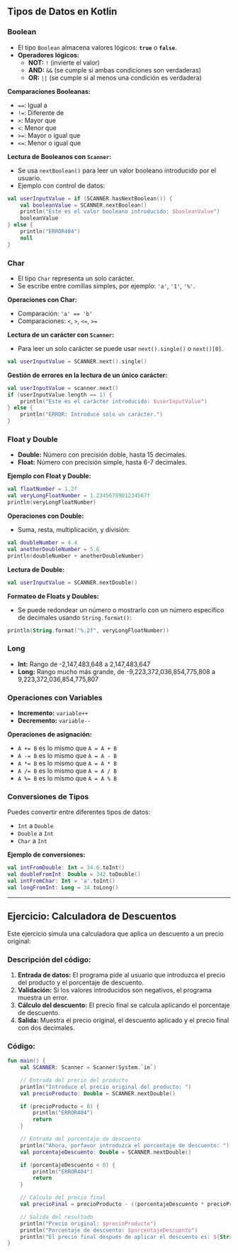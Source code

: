## Tipos de Datos en Kotlin

### Boolean
- El tipo `Boolean` almacena valores lógicos: **`true`** o **`false`**.
- **Operadores lógicos:**
    - **NOT:** `!` (invierte el valor)
    - **AND:** `&&` (se cumple si ambas condiciones son verdaderas)
    - **OR:** `||` (se cumple si al menos una condición es verdadera)

**Comparaciones Booleanas:**
- `==`: Igual a
- `!=`: Diferente de
- `>`: Mayor que
- `<`: Menor que
- `>=`: Mayor o igual que
- `<=`: Menor o igual que

**Lectura de Booleanos con `Scanner`:**
- Se usa `nextBoolean()` para leer un valor booleano introducido por el usuario.
- Ejemplo con control de datos:

```kotlin
val userInputValue = if (SCANNER.hasNextBoolean()) {
    val booleanValue = SCANNER.nextBoolean()
    println("Este es el valor booleano introducido: $booleanValue")
    booleanValue
} else {
    println("ERROR404")
    null
}
```

### Char
- El tipo `Char` representa un solo carácter.
- Se escribe entre comillas simples, por ejemplo: `'a'`, `'1'`, `'%'`.

**Operaciones con Char:**
- Comparación: `'a' == 'b'`
- Comparaciones: `<`, `>`, `<=`, `>=`

**Lectura de un carácter con `Scanner`:**
- Para leer un solo carácter se puede usar `next().single()` o `next()[0]`.

```kotlin
val userInputValue = SCANNER.next().single()
```

**Gestión de errores en la lectura de un único carácter:**
```kotlin
val userInputValue = scanner.next()
if (userInputValue.length == 1) {
    println("Este es el carácter introducido: $userInputValue")
} else {
    println("ERROR: Introduce solo un carácter.")
}
```

### Float y Double
- **Double:** Número con precisión doble, hasta 15 decimales.
- **Float:** Número con precisión simple, hasta 6-7 decimales.

**Ejemplo con Float y Double:**

```kotlin
val floatNumber = 1.2f
val veryLongFloatNumber = 1.2345678901234567f
println(veryLongFloatNumber)
```

**Operaciones con Double:**
- Suma, resta, multiplicación, y división:
```kotlin
val doubleNumber = 4.4
val anotherDoubleNumber = 5.6
println(doubleNumber + anotherDoubleNumber)
```

**Lectura de Double:**
```kotlin
val userInputValue = SCANNER.nextDouble()
```

**Formateo de Floats y Doubles:**
- Se puede redondear un número o mostrarlo con un número específico de decimales usando `String.format()`:

```kotlin
println(String.format("%.2f", veryLongFloatNumber))
```

### Long
- **Int:** Rango de -2,147,483,648 a 2,147,483,647
- **Long:** Rango mucho más grande, de -9,223,372,036,854,775,808 a 9,223,372,036,854,775,807

### Operaciones con Variables
- **Incremento:** `variable++`
- **Decremento:** `variable--`

**Operaciones de asignación:**
- `A += B` es lo mismo que `A = A + B`
- `A -= B` es lo mismo que `A = A - B`
- `A *= B` es lo mismo que `A = A * B`
- `A /= B` es lo mismo que `A = A / B`
- `A %= B` es lo mismo que `A = A % B`

### Conversiones de Tipos
Puedes convertir entre diferentes tipos de datos:
- `Int` a `Double`
- `Double` a `Int`
- `Char` a `Int`

**Ejemplo de conversiones:**
```kotlin
val intFromDouble: Int = 34.6.toInt()
val doubleFromInt: Double = 342.toDouble()
val intFromChar: Int = 'a'.toInt()
val longFromInt: Long = 34.toLong()
```

---

## Ejercicio: Calculadora de Descuentos
Este ejercicio simula una calculadora que aplica un descuento a un precio original:

### Descripción del código:
1. **Entrada de datos:** El programa pide al usuario que introduzca el precio del producto y el porcentaje de descuento.
2. **Validación:** Si los valores introducidos son negativos, el programa muestra un error.
3. **Cálculo del descuento:** El precio final se calcula aplicando el porcentaje de descuento.
4. **Salida:** Muestra el precio original, el descuento aplicado y el precio final con dos decimales.

### Código:
```kotlin
fun main() {
    val SCANNER: Scanner = Scanner(System.`in`)

    // Entrada del precio del producto
    println("Introduce el precio original del producto: ")
    val precioProducto: Double = SCANNER.nextDouble()

    if (precioProducto < 0) {
        println("ERROR404")
        return
    }

    // Entrada del porcentaje de descuento
    println("Ahora, porfavor introduzca el porcentaje de descuento: ")
    val porcentajeDescuento: Double = SCANNER.nextDouble()

    if (porcentajeDescuento < 0) {
        println("ERROR404")
        return
    }

    // Cálculo del precio final
    val precioFinal = precioProducto - ((porcentajeDescuento * precioProducto) / 100)

    // Salida del resultado
    println("Precio original: $precioProducto")
    println("Porcentaje de descuento: $porcentajeDescuento")
    println("El precio final después de aplicar el descuento es: ${String.format("%.2f", precioFinal)}")
}
```